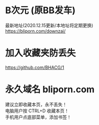 # B次元 (原BB发车)
最新地址(2020.12.15更新/本地址将定期更换)  
https://bliporn.com/downzai/  

# 加入收藏夹防丢失
https://github.com/BHACG/1

# 永久域名 bliporn.com
建议立即收藏本页，永不丢失！  
电脑用户按 CTRL+D 收藏本页！  
手机用户点底部菜单，添加书签！  
